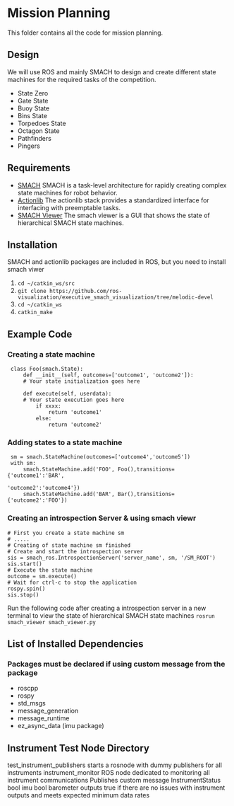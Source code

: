 # Mission Planning
This folder contains all the code for mission planning.

## Design 
We will use ROS and mainly SMACH to design and create different state machines for the required tasks of the competition.
- State Zero
- Gate State
- Buoy State
- Bins State
- Torpedoes State
- Octagon State
- Pathfinders
- Pingers

## Requirements 

- [SMACH](https://wiki.ros.org/smach?distro=melodic)
SMACH is a task-level architecture for rapidly creating complex state machines for robot behavior.
- [Actionlib](http://wiki.ros.org/actionlib)
The actionlib stack provides a standardized interface for interfacing with preemptable tasks.
- [SMACH Viewer](http://wiki.ros.org/smach_viewer)
The smach viewer is a GUI that shows the state of hierarchical SMACH state machines.


## Installation

SMACH and actionlib packages are included in ROS, but you need to install smach viwer

1. `cd ~/catkin_ws/src`
2. `git clone https://github.com/ros-visualization/executive_smach_visualization/tree/melodic-devel`
3. `cd ~/catkin_ws`
4. `catkin_make`

## Example Code
### Creating a state machine
	 class Foo(smach.State):
		 def __init__(self, outcomes=['outcome1', 'outcome2']):
		 # Your state initialization goes here
	 
		 def execute(self, userdata):
		 # Your state execution goes here
			 if xxxx:
				 return 'outcome1'
			 else:
				 return 'outcome2'	

### Adding states to a state machine
	 sm = smach.StateMachine(outcomes=['outcome4','outcome5'])
	 with sm:
		 smach.StateMachine.add('FOO', Foo(),transitions={'outcome1':'BAR',
														  'outcome2':'outcome4'})
		 smach.StateMachine.add('BAR', Bar(),transitions={'outcome2':'FOO'})

### Creating an introspection Server & using smach viewr
	# First you create a state machine sm
	# .....
	# Creating of state machine sm finished
	# Create and start the introspection server
	sis = smach_ros.IntrospectionServer('server_name', sm, '/SM_ROOT')
	sis.start()
	# Execute the state machine
	outcome = sm.execute()
	# Wait for ctrl-c to stop the application
	rospy.spin()
	sis.stop()

Run the following code after creating a introspection server in a new terminal to view the state of hierarchical SMACH state machines
 `rosrun smach_viewer smach_viewer.py`


## List of Installed Dependencies
### Packages must be declared if using custom message from the package
- roscpp
- rospy
- std_msgs
- message_generation
- message_runtime
- ez_async_data (imu package)

## Instrument Test Node Directory
test_instrument_publishers
	starts a rosnode with dummy publishers for all instruments
instrument_monitor
	ROS node dedicated to monitoring all instrument communications
	Publishes custom message
		InstrumentStatus
			bool imu
			bool barometer
	outputs true if there are no issues with instrument outputs and meets expected minimum data rates
